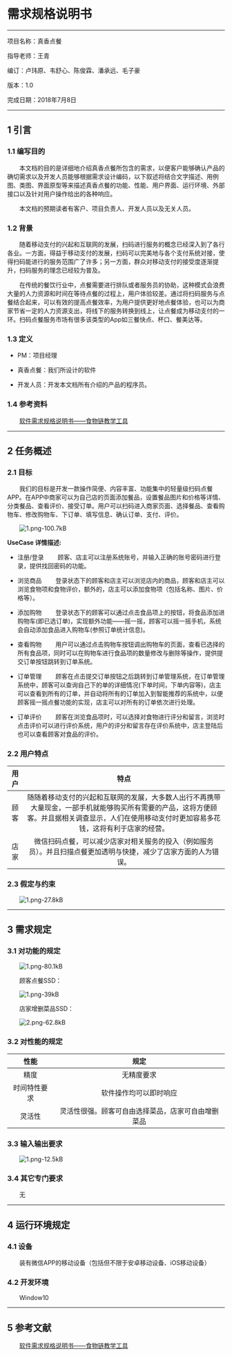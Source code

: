 # 需求规格说明书

---

项目名称：真香点餐

指导老师：王青

编订：卢玮原、韦舒心、陈俊霖、潘承远、毛子豪

版本：1.0

完成日期：2018年7月8日

----------
## 1 引言

### 1.1 编写目的

&emsp;&emsp;本文档的目的是详细地介绍真香点餐所包含的需求，以便客户能够确认产品的确切需求以及开发人员能够根据需求设计编码，以下叙述将结合文字描述、用例图、类图、界面原型等来描述真香点餐的功能、性能、用户界面、运行环境、外部接口以及针对用户操作给出的各种响应。

&emsp;&emsp;本文档的预期读者有客户、项目负责人、开发人员以及无关人员。

### 1.2 背景

&emsp;&emsp;随着移动支付的兴起和互联网的发展，扫码进行服务的概念已经深入到了各行各业。一方面，得益于移动支付的发展，扫码可以完美地与各个支付系统对接，使得扫码能进行的服务范围广了许多；另一方面，群众对移动支付的接受度逐渐提升，扫码服务的理念已经较为普及。

&emsp;&emsp;在传统的餐饮行业中，点餐需要进行排队或者服务员的协助，这种模式会浪费大量的人力资源和时间在等待点餐的过程上，用户体验较差。通过将扫码服务与点餐结合起来，可以有效的提高点餐效率，为用户提供更好地点餐体验，也可以为商家节省一定的人力资源支出，将线下的服务转换到线上，让点餐成为移动支付的一环。扫码点餐服务市场有很多该类型的App如三餐快点、杯口、餐美达等。

### 1.3 定义

- PM：项目经理

- 真香点餐：我们所设计的软件

- 开发人员：开发本文档所有介绍的产品的程序员。

### 1.4 参考资料

&emsp;&emsp;[软件需求规格说明书——食物链教学工具][1]

----------


## 2 任务概述

### 2.1 目标

&emsp;&emsp;我们的目标是开发一款操作简便、内容丰富、功能集中的轻量级扫码点餐APP。在APP中商家可以为自己店的页面添加餐品，设置餐品图片和价格等详情、分类餐品、查看评价、接受订单。用户可以扫码进入商家页面、选择餐品、查看购物车、修改购物车、下订单、填写信息、确认订单、支付、评价。

&emsp;&emsp;![1.png-100.7kB][2]

**UseCase 详情描述:**

- 注册/登录
&emsp;&emsp;顾客、店主可以注册系统账号，并输入正确的账号密码进行登录，提供找回密码的功能。

- 浏览商品
&emsp;&emsp;登录状态下的顾客和店主可以浏览店内的商品，顾客和店主可以浏览食物项和食物评价，额外的，店主可以添加食物项（包括名称、图片、价格等）。

- 添加购物
&emsp;&emsp;登录状态下的顾客可以通过点击食品项上的按钮，将食品添加进购物车(即已选订单)，实现额外功能——摇一摇，顾客可以摇一摇手机，系统会自动添加食品进入购物车(参照订单统计信息)。

- 查看购物
&emsp;&emsp;用户可以通过点击购物车按钮调出购物车的页面，查看已选择的所有食品项，同时可以在购物车进行食品项的数量修改与删除等操作，提供提交订单按钮跳转到订单系统。

- 订单管理
&emsp;&emsp;顾客在点击提交订单按钮之后跳转到订单管理系统，在订单管理系统中，顾客可以查询自己下的单的详细情况(下单时间，下单内容等)，店主可以查看到所有的订单，并自动将所有的订单加入到智能推荐的系统中，以便顾客摇一摇点餐功能的实现，店主可以对所有的订单依次进行处理。

- 订单评价
&emsp;&emsp;顾客在浏览食品项时，可以选择对食物进行评分和留言，浏览时点击评价可以进行评价系统，用户的评分和留言存在评价系统中，店主登陆后也可以查看顾客对食品的评价。


### 2.2 用户特点

用户|特点
:-: | :-: 
顾客|随随着移动支付的兴起和互联网的发展，大多数人出行不再携带大量现金，一部手机就能够购买所有需要的产品，这将方便顾客。并且据相关调查显示，人们在使用移动支付时更加容易多花钱，这将有利于店家的经营。
店家|微信扫码点餐，可以减少店家对相关服务的投入（例如服务员）。并且扫描点餐更加透明与快捷，减少了店家方面的人为错误。

### 2.3 假定与约束

&emsp;&emsp;![1.png-27.8kB][3]

----------


## 3 需求规定

### 3.1 对功能的规定

&emsp;&emsp;![1.png-80.1kB][4]

&emsp;&emsp;顾客点餐SSD：

&emsp;&emsp;![1.png-39kB][5]

&emsp;&emsp;店家增删菜品SSD：

&emsp;&emsp;![2.png-62.8kB][6]


### 3.2 对性能的规定

性能|规定
:-: | :-: 
精度|无精度要求
时间特性要求|软件操作均可以即时响应
灵活性|灵活性很强。顾客可自由选择菜品，店家可自由增删菜品

### 3.3 输入输出要求

&emsp;&emsp;![1.png-12.5kB][7]

### 3.4 其它专门要求

&emsp;&emsp;无

----------


## 4 运行环境规定

### 4.1 设备

&emsp;&emsp;装有微信APP的移动设备（包括但不限于安卓移动设备、iOS移动设备）

### 4.2 开发环境

&emsp;&emsp;Window10

----------


## 5 参考文献
&emsp;&emsp;[软件需求规格说明书——食物链教学工具][1]

  [1]: https://www.cnblogs.com/huangxman/p/6062331.html
  [2]: http://static.zybuluo.com/panchy7/5xyd4k765mgbl2baz15q2b40/1.png
  [3]: http://static.zybuluo.com/panchy7/0wzu2ufxu5vkw4bp3joxtp39/1.png
  [4]: http://static.zybuluo.com/panchy7/e6ufogi604atw8a29rh6r79n/1.png
  [5]: http://static.zybuluo.com/panchy7/ugo1y6gya6w01b23jyhc45r7/1.png
  [6]: http://static.zybuluo.com/panchy7/9p9in0czvg7ux63psen8x71a/2.png
  [7]: http://static.zybuluo.com/panchy7/pz3qlt7mni0nh6kym1zpd8gf/1.png
